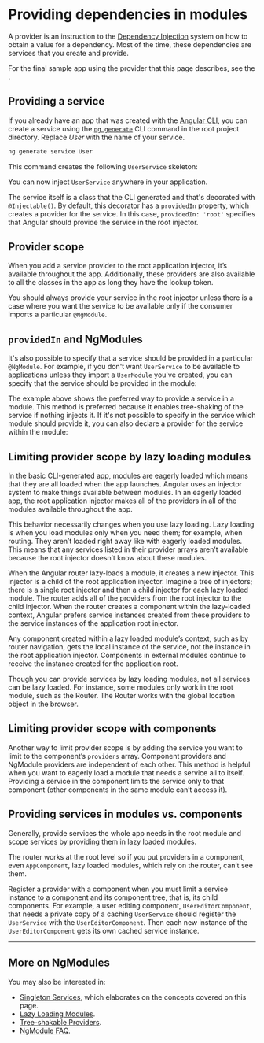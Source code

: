 # Providing dependencies in modules

A provider is an instruction to the [Dependency Injection](/guide/dependency-injection) system on how to obtain a value for a dependency. Most of the time, these dependencies are services that you create and provide.

For the final sample app using the provider that this page describes,
see the <live-example></live-example>.

## Providing a service

If you already have an app that was created with the [Angular CLI](cli), you can create a service using the [`ng generate`](cli/generate) CLI command in the root project directory. Replace _User_ with the name of your service.

```sh
ng generate service User
```

This command creates the following `UserService` skeleton:

<code-example path="providers/src/app/user.service.0.ts"  header="src/app/user.service.ts"></code-example>

You can now inject `UserService` anywhere in your application.

The service itself is a class that the CLI generated and that's decorated with `@Injectable()`. By default, this decorator has a `providedIn` property, which creates a provider for the service. In this case, `providedIn: 'root'` specifies that Angular should provide the service in the root injector.


## Provider scope

When you add a service provider to the root application injector, it’s available throughout the app. Additionally, these providers are also available to all the classes in the app as long they have the lookup token.

You should always provide your service in the root injector unless there is a case where you want the service to be available only if the consumer imports a particular `@NgModule`.

## `providedIn` and NgModules

It's also possible to specify that a service should be provided in a particular `@NgModule`. For example, if you don't want `UserService` to be available to applications unless they import a `UserModule` you've created, you can specify that the service should be provided in the module:

<code-example path="providers/src/app/user.service.1.ts"  header="src/app/user.service.ts"></code-example>

The example above shows the preferred way to provide a service in a module. This method is preferred because it enables tree-shaking of the service if nothing injects it. If it's not possible to specify in the service which module should provide it, you can also declare a provider for the service within the module:

<code-example path="providers/src/app/user.module.ts"  header="src/app/user.module.ts"></code-example>

## Limiting provider scope by lazy loading modules

In the basic CLI-generated app, modules are eagerly loaded which means that they are all loaded when the app launches. Angular uses an injector system to make things available between modules. In an eagerly loaded app, the root application injector makes all of the providers in all of the modules available throughout the app.

This behavior necessarily changes when you use lazy loading. Lazy loading is when you load modules only when you need them; for example, when routing. They aren’t loaded right away like with eagerly loaded modules. This means that any services listed in their provider arrays aren’t available because the root injector doesn’t know about these modules.

<!-- KW--Make diagram here -->
<!-- KW--per Misko: not clear if the lazy modules are siblings or grand-children. They are both depending on router structure. -->
When the Angular router lazy-loads a module, it creates a new injector. This injector is a child of the root application injector. Imagine a tree of injectors; there is a single root injector and then a child injector for each lazy loaded module. The router adds all of the providers from the root injector to the child injector. When the router creates a component within the lazy-loaded context, Angular prefers service instances created from these providers to the service instances of the application root injector.

Any component created within a lazy loaded module’s context, such as by router navigation, gets the local instance of the service, not the instance in the root application injector. Components in external modules continue to receive the instance created for the application root.

Though you can provide services by lazy loading modules, not all services can be lazy loaded. For instance, some modules only work in the root module, such as the Router. The Router works with the global location object in the browser.


## Limiting provider scope with components

Another way to limit provider scope is by adding the service you want to limit to the component’s
`providers` array. Component providers and NgModule providers are independent of each other. This
method is helpful when you want to eagerly load a module that needs a service all to itself.
Providing a service in the component limits the service only to that component (other components in
the same module can’t access it).

<code-example path="providers/src/app/app.component.ts" region="component-providers" header="src/app/app.component.ts"></code-example>


## Providing services in modules vs. components

Generally, provide services the whole app needs in the root module and scope services by providing them in lazy loaded modules.

The router works at the root level so if you put providers in a component, even `AppComponent`, lazy loaded modules, which rely on the router, can’t see them.

<!-- KW--Make a diagram here -->
Register a provider with a component when you must limit a service instance to a component and its component tree, that is, its child components. For example, a user editing component, `UserEditorComponent`, that needs a private copy of a caching `UserService` should register the `UserService` with the `UserEditorComponent`. Then each new instance of the `UserEditorComponent` gets its own cached service instance.


<hr>

## More on NgModules

You may also be interested in:
* [Singleton Services](guide/singleton-services), which elaborates on the concepts covered on this page.
* [Lazy Loading Modules](guide/lazy-loading-ngmodules).
* [Tree-shakable Providers](guide/dependency-injection-providers#tree-shakable-providers).
* [NgModule FAQ](guide/ngmodule-faq).
